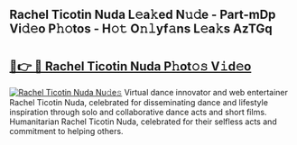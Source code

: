 ## Rachel Ticotin Nuda L𝚎a𝚔ed N𝚞𝚍e - Part-mDp Vi𝚍𝚎o P𝚑𝚘tos - H𝚘𝚝 O𝚗𝚕yf𝚊ns L𝚎a𝚔s AzTGq

# <h2><a href="http://kfep8a.oniu.top/?m=Rachel+Ticotin+Nuda">🔗👉 🔴 Rachel Ticotin Nuda P𝚑ot𝚘𝚜 V𝚒d𝚎o</a></h2>

[![Rachel Ticotin Nuda Nu𝚍e𝚜](https://i.imgur.com/0qMVB7G.gif)](http://kfep8a.oniu.top/?m=Rachel+Ticotin+Nuda)
Virtual dance innovator and web entertainer Rachel Ticotin Nuda, celebrated for disseminating dance and lifestyle inspiration through solo and collaborative dance acts and short films. Humanitarian Rachel Ticotin Nuda, celebrated for their selfless acts and commitment to helping others.  
